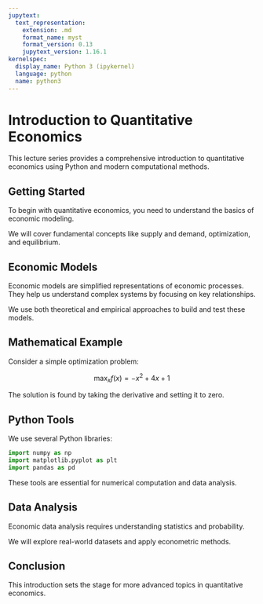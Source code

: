 ```yaml
---
jupytext:
  text_representation:
    extension: .md
    format_name: myst
    format_version: 0.13
    jupytext_version: 1.16.1
kernelspec:
  display_name: Python 3 (ipykernel)
  language: python
  name: python3
---
```


# Introduction to Quantitative Economics

This lecture series provides a comprehensive introduction to quantitative economics using Python and modern computational methods.

## Getting Started

To begin with quantitative economics, you need to understand the basics of economic modeling.

We will cover fundamental concepts like supply and demand, optimization, and equilibrium.

## Economic Models

Economic models are simplified representations of economic processes. They help us understand complex systems by focusing on key relationships.

We use both theoretical and empirical approaches to build and test these models.

## Mathematical Example

Consider a simple optimization problem:

$$
\max_{x} f(x) = -x^2 + 4x + 1
$$

The solution is found by taking the derivative and setting it to zero.

## Python Tools

We use several Python libraries:

```python
import numpy as np
import matplotlib.pyplot as plt
import pandas as pd
```

These tools are essential for numerical computation and data analysis.

## Data Analysis

Economic data analysis requires understanding statistics and probability.

We will explore real-world datasets and apply econometric methods.

## Conclusion

This introduction sets the stage for more advanced topics in quantitative economics.

